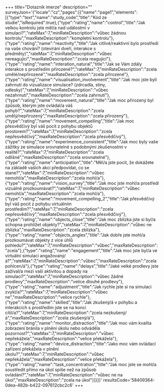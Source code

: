 +++
title="Dotazník imerze"
description=""
surveyJson='{"locale":"cz","pages":[{"name":"page1","elements":[{"type":"text","name":"study_code","title":"Kód ze studie","isRequired":true},{"type":"rating","name":"control","title":"Jak velkou kontrolu jste měl/a nad událostmi v simulaci?","rateMax":7,"minRateDescription":"vůbec žádnou kontrolu","maxRateDescription":"kompletní kontrolu"},{"type":"rating","name":"reactivity","title":"Jak citlivé/reaktivní bylo prostředí na vaše chování? (otevírání dveří, interakce s předměty)","rateMax":7,"minRateDescription":"vůbec nereagující","maxRateDescription":"zcela reagující"},{"type":"rating","name":"interation_natural","title":"Jak se Vám zdály interakce s prostředím přirozené?","rateMax":7,"minRateDescription":"zcela umělé/nepřirozené","maxRateDescription":"zcela přirozené"},{"type":"rating","name":"visualisation_involvement","title":"Jak moc jste byli zahrnutí do vizualizace simulace? (zdrcadla, stíny, odlesky)","rateMax":7,"minRateDescription":"vůbec nezahrnutí","maxRateDescription":"zcela zahrnutí"},{"type":"rating","name":"movement_natural","title":"Jak moc přirozený byl způsob, kterým jste ovládal/a váš pohyb?","rateMax":7,"minRateDescription":"zcela umělý/nepřirozený","maxRateDescription":"zcela přirozený"},{"type":"rating","name":"movement_compelling","title":"Jak moc přesvědčivý byl váš pocit z pohybu objektů prostorem?","rateMax":7,"minRateDescription":"zcela nepřesvědčivý","maxRateDescription":"zcela přesvědčivý"},{"type":"rating","name":"experimence_consistent","title":"Jak moc byly vaše zážitky ze simulace srovnatelné s podobnými zkušenostmi v realitě?","rateMax":7,"minRateDescription":"zcela odlišné","maxRateDescription":"zcela srovnatelné"},{"type":"rating","name":"anticipation","title":"Měl/a jste pocit, že dokážete na základě vašich akcí předpovídat, co se stane?","rateMax":7,"minRateDescription":"vůbec nemohl/a","maxRateDescription":"zcela mohl/a"},{"type":"rating","name":"vision_survey","title":"Jak moc jste mohl/a prostředí vizuálně prozkoumávat?","rateMax":7,"minRateDescription":"vůbec nemohl/a","maxRateDescription":"zcela mohl/a"},{"type":"rating","name":"movement_compelling_2","title":"Jak přesvědčivý byl váš pocit z pohybu virtuálním prostředím?","rateMax":7,"minRateDescription":"zcela nepřesvědčivý","maxRateDescription":"zcela přesvědčivý"},{"type":"rating","name":"objects_close","title":"Jak moc zblízka jste si byl/a schopna prohlížet objekty?","rateMax":7,"minRateDescription":"vůbec ne zblízka","maxRateDescription":"zcela zblízka"},{"type":"rating","name":"objects_angles","title":"Jak dobře jste mohl/a prozkoumávat objekty z více úhlů pohledu?","rateMax":7,"minRateDescription":"vůbec","maxRateDescription":"zcela"},{"type":"rating","name":"engagement","title":"Jak moc jste byl/a ve virtuální simulaci angažovaný/á?","rateMax":7,"minRateDescription":"vůbec","maxRateDescription":"zcela pohlcen/á"},{"type":"rating","name":"delays","title":"Jaké velké prodlevy jste zažíval/a mezi vaší aktivitou a dopady na simulaci?","rateMax":7,"minRateDescription":"vůbec žádné prodlevy","maxRateDescription":"velice dlouhé prodlevy"},{"type":"rating","name":"adjustment","title":"Jak rychle jste si na simulaci zvykl/a?","rateMax":7,"minRateDescription":"vůbec ne","maxRateDescription":"velice rychle"},{"type":"rating","name":"skilled","title":"Jak zkušený/á v pohybu a interakcích s prostředím jste se na konci cítil/a?","rateMax":7,"minRateDescription":"zcela nezkušený/á","maxRateDescription":"zcela zkušený/á"},{"type":"rating","name":"monitor_distraction","title":"Jak moc vám kvalita zobrazení bránila v plnění úkolu nebo odváděla pozornost?","rateMax":7,"minRateDescription":"vůbec nepřekážela","maxRateDescription":"velice překážela"},{"type":"rating","name":"device_distraction","title":"Jako moc vám ovládací zařízení překážela v plnění úkolu?","rateMax":7,"minRateDescription":"vůbec nepřekážela","maxRateDescription":"velice překážela"},{"type":"rating","name":"task_concentration","title":"Jak moc jste se mohl/a soustředit přímo na úkol spíše než na způsob ovládání?","rateMax":7,"minRateDescription":"vůbec ne na úkol","maxRateDescription":"zcela na úkol"}]}]}'
resultsCode='58409364-0dea-482b-b422-097612cbc2c6'
+++
